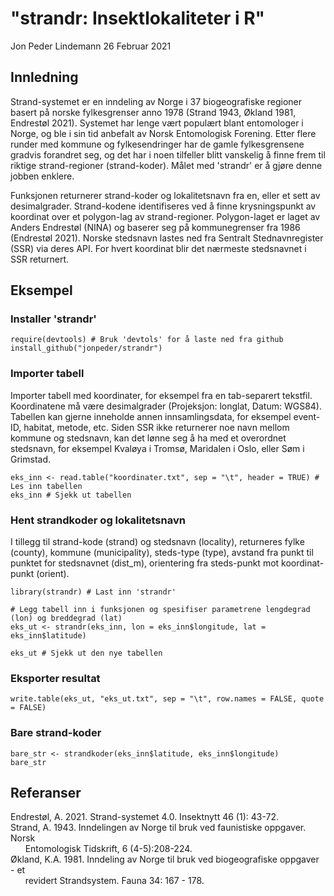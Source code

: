 
# "strandr: Insektlokaliteter i R"
Jon Peder Lindemann
26 Februar 2021



## Innledning

Strand-systemet er en inndeling av Norge i 37 biogeografiske regioner basert på norske fylkesgrenser anno 1978 (Strand 1943, Økland 1981, Endrestøl 2021). Systemet har lenge vært populært blant entomologer i Norge, og ble i sin tid anbefalt av Norsk Entomologisk Forening. Etter flere runder med kommune og fylkesendringer har de gamle fylkesgrensene gradvis forandret seg, og det har i noen tilfeller blitt vanskelig å finne frem til riktige strand-regioner (strand-koder). Målet med 'strandr' er å gjøre denne jobben enklere. 

Funksjonen returnerer strand-koder og lokalitetsnavn fra en, eller et sett av desimalgrader. Strand-kodene identifiseres ved å finne krysningspunkt av koordinat over et polygon-lag av strand-regioner. Polygon-laget er laget av Anders Endrestøl (NINA) og baserer seg på kommunegrenser fra  1986 (Endrestøl 2021). Norske stedsnavn lastes ned fra Sentralt Stednavnregister (SSR) via deres API. For hvert koordinat blir det nærmeste stedsnavnet i SSR returnert.


## Eksempel

### Installer 'strandr'
```{r, eval = FALSE}
require(devtools) # Bruk 'devtols' for å laste ned fra github
install_github("jonpeder/strandr")
```


### Importer tabell
Importer tabell med koordinater, for eksempel fra en tab-separert tekstfil. Koordinatene må være desimalgrader (Projeksjon: longlat, Datum: WGS84). Tabellen kan gjerne inneholde annen innsamlingsdata, for eksempel event-ID, habitat, metode, etc. Siden SSR ikke returnerer noe navn mellom kommune og stedsnavn, kan det lønne seg å ha med et overordnet stedsnavn, for eksempel Kvaløya i Tromsø, Maridalen i Oslo, eller Søm i Grimstad.  

```{r}
eks_inn <- read.table("koordinater.txt", sep = "\t", header = TRUE) # Les inn tabellen 
eks_inn # Sjekk ut tabellen
```


### Hent strandkoder og lokalitetsnavn
I tillegg til strand-kode (strand) og stedsnavn (locality), returneres fylke (county), kommune (municipality), steds-type (type), avstand fra punkt til punktet for stedsnavnet (dist_m), orientering fra steds-punkt mot koordinat-punkt (orient).

```{r}
library(strandr) # Last inn 'strandr'

# Legg tabell inn i funksjonen og spesifiser parametrene lengdegrad (lon) og breddegrad (lat)
eks_ut <- strandr(eks_inn, lon = eks_inn$longitude, lat = eks_inn$latitude) 

eks_ut # Sjekk ut den nye tabellen
```

### Eksporter resultat
```{r}
write.table(eks_ut, "eks_ut.txt", sep = "\t", row.names = FALSE, quote = FALSE)
```

### Bare strand-koder
```{r}
bare_str <- strandkoder(eks_inn$latitude, eks_inn$longitude)
bare_str
```


## Referanser
Endrestøl, A. 2021. Strand-systemet 4.0. Insektnytt 46 (1): 43-72.  
Strand, A. 1943. Inndelingen av Norge til bruk ved faunistiske oppgaver. Norsk  
&nbsp;&nbsp;&nbsp;&nbsp;&nbsp;&nbsp;Entomologisk Tidskrift, 6 (4-5):208-224.  
Økland, K.A. 1981. Inndeling av Norge til bruk ved biogeografiske oppgaver - et  
&nbsp;&nbsp;&nbsp;&nbsp;&nbsp;&nbsp;revidert Strandsystem. Fauna 34: 167 - 178.
